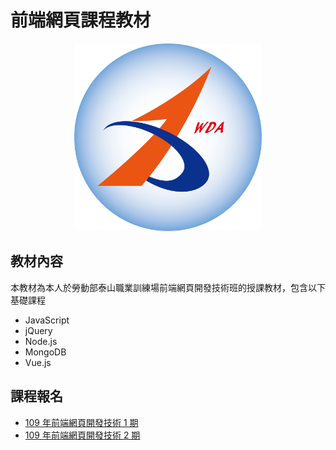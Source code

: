 # 前端網頁課程教材  
<p align="center">
  <img height="300" src="./docs/.vuepress/public/hero.png">
</p>

## 教材內容
本教材為本人於勞動部泰山職業訓練場前端網頁開發技術班的授課教材，包含以下基礎課程  
- JavaScript
- jQuery
- Node.js
- MongoDB
- Vue.js

## 課程報名
- [109 年前端網頁開發技術 1 期](https://www.taiwanjobs.gov.tw/Internet/index/CourseQuery_detail.aspx?oid=123183)
- [109 年前端網頁開發技術 2 期](https://www.taiwanjobs.gov.tw/Internet/index/CourseQuery_detail.aspx?oid=123184)
